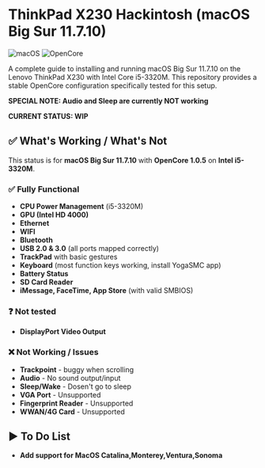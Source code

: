 # ThinkPad X230 Hackintosh (macOS Big Sur 11.7.10)

![macOS](https://img.shields.io/badge/macOS-Big%20Sur%2011.7.10-orange?style=for-the-badge&logo=apple) ![OpenCore](https://img.shields.io/badge/OpenCore-1.0.5-blue?style=for-the-badge) 

A complete guide to installing and running macOS Big Sur 11.7.10 on the Lenovo ThinkPad X230 with Intel Core i5-3320M. This repository provides a stable OpenCore configuration specifically tested for this setup.

**SPECIAL NOTE: Audio and Sleep are currently NOT working**

**CURRENT STATUS: WIP**


## ✅ What's Working / What's Not

This status is for **macOS Big Sur 11.7.10** with **OpenCore 1.0.5** on **Intel i5-3320M**.

### ✅ Fully Functional

* **CPU Power Management** (i5-3320M)
* **GPU (Intel HD 4000)** 
* **Ethernet** 
* **WIFI**
* **Bluetooth** 
* **USB 2.0 & 3.0** (all ports mapped correctly)
* **TrackPad** with basic gestures
* **Keyboard** (most function keys working, install YogaSMC app)
* **Battery Status**
* **SD Card Reader**
* **iMessage, FaceTime, App Store** (with valid SMBIOS)

### ❓ Not tested

* **DisplayPort Video Output**

### ❌ Not Working / Issues

* **Trackpoint** - buggy when scrolling
* **Audio** - No sound output/input
* **Sleep/Wake** - Dosen't go to sleep
* **VGA Port** - Unsupported
* **Fingerprint Reader** - Unsupported
* **WWAN/4G Card** - Unsupported

## ▶️ To Do List

* **Add support for MacOS Catalina,Monterey,Ventura,Sonoma**

